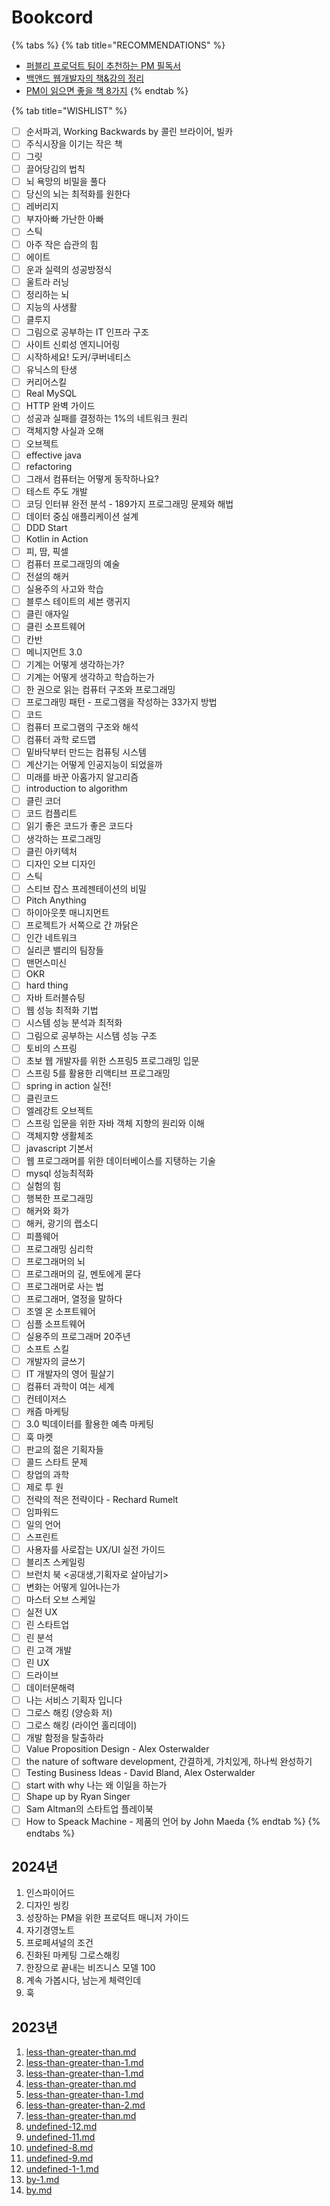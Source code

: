 # Bookcord

{% tabs %}
{% tab title="RECOMMENDATIONS" %}
* [퍼블리 프로덕트 팀이 추천하는 PM 필독서](https://blog.careerly.co.kr/pm-books-and-articles/)
* [백앤드 웹개발자의 책&강의 정리](https://velog.io/@mooh2jj/%EC%9B%B9%EA%B0%9C%EB%B0%9C%EC%9E%90%EC%9D%98-%EC%B1%85%EA%B0%95%EC%9D%98-%EC%A0%95%EB%A6%AC)
* [PM이 읽으면 좋을 책 8가지](https://brunch.co.kr/@ny0303/96)
{% endtab %}

{% tab title="WISHLIST" %}
* [ ] 순서파괴, Working Backwards by 콜린 브라이어, 빌카
* [ ] 주식시장을 이기는 작은 책
* [ ] 그릿
* [ ] 끌어당김의 법칙
* [ ] 뇌 욕망의 비밀을 풀다
* [ ] 당신의 뇌는 최적화를 원한다
* [ ] 레버리지
* [ ] 부자아빠 가난한 아빠
* [ ] 스틱
* [ ] 아주 작은 습관의 힘
* [ ] 에이트
* [ ] 운과 실력의 성공방정식
* [ ] 울트라 러닝
* [ ] 정리하는 뇌
* [ ] 지능의 사생활
* [ ] 클루지
* [ ] 그림으로 공부하는 IT 인프라 구조
* [ ] 사이트 신뢰성 엔지니어링
* [ ] 시작하세요! 도커/쿠버네티스
* [ ] 유닉스의 탄생
* [ ] 커리어스킬
* [ ] Real MySQL
* [ ] HTTP 완벽 가이드
* [ ] 성공과 실패를 결정하는 1%의 네트워크 원리
* [ ] 객체지향 사실과 오해
* [ ] 오브젝트
* [ ] effective java
* [ ] refactoring
* [ ] 그래서 컴퓨터는 어떻게 동작하나요?
* [ ] 테스트 주도 개발&#x20;
* [ ] 코딩 인터뷰 완전 분석 - 189가지 프로그래밍 문제와 해법
* [ ] 데이터 중심 애플리케이션 설계&#x20;
* [ ] DDD Start&#x20;
* [ ] Kotlin in Action&#x20;
* [ ] 피, 땀, 픽셀&#x20;
* [ ] 컴퓨터 프로그래밍의 예술&#x20;
* [ ] 전설의 해커&#x20;
* [ ] 실용주의 사고와 학습&#x20;
* [ ] 블루스 테이트의 세븐 랭귀지&#x20;
* [ ] 클린 애자일&#x20;
* [ ] 클린 소프트웨어&#x20;
* [ ] 칸반&#x20;
* [ ] 메니지먼트 3.0&#x20;
* [ ] 기계는 어떻게 생각하는가?&#x20;
* [ ] 기계는 어떻게 생각하고 학습하는가&#x20;
* [ ] 한 권으로 읽는 컴퓨터 구조와 프로그래밍&#x20;
* [ ] 프로그래밍 패턴 - 프로그램을 작성하는 33가지 방법
* [ ] 코드
* [ ] 컴퓨터 프로그램의 구조와 해석&#x20;
* [ ] 컴퓨터 과학 로드맵
* [ ] 밑바닥부터 만드는 컴퓨팅 시스템
* [ ] 계산기는 어떻게 인공지능이 되었을까&#x20;
* [ ] 미래를 바꾼 아홉가지 알고리즘&#x20;
* [ ] introduction to algorithm&#x20;
* [ ] 클린 코더&#x20;
* [ ] 코드 컴플리트&#x20;
* [ ] 읽기 좋은 코드가 좋은 코드다&#x20;
* [ ] 생각하는 프로그래밍&#x20;
* [ ] 클린 아키텍처&#x20;
* [ ] 디자인 오브 디자인&#x20;
* [ ] 스틱&#x20;
* [ ] 스티브 잡스 프레젠테이션의 비밀&#x20;
* [ ] Pitch Anything&#x20;
* [ ] 하이아웃풋 매니지먼트&#x20;
* [ ] 프로젝트가 서쪽으로 간 까닭은&#x20;
* [ ] 인간 네트워크&#x20;
* [ ] 실리콘 밸리의 팀장들&#x20;
* [ ] 맨먼스미신&#x20;
* [ ] OKR&#x20;
* [ ] hard thing&#x20;
* [ ] 자바 트러블슈팅&#x20;
* [ ] 웹 성능 최적화 기법&#x20;
* [ ] 시스템 성능 분석과 최적화&#x20;
* [ ] 그림으로 공부하는 시스템 성능 구조&#x20;
* [ ] 토비의 스프링&#x20;
* [ ] 초보 웹 개발자를 위한 스프링5 프로그래밍 입문&#x20;
* [ ] 스프링 5를 활용한 리액티브 프로그래밍&#x20;
* [ ] spring in action 실전!&#x20;
* [ ] 클린코드&#x20;
* [ ] 엘레강트 오브젝트&#x20;
* [ ] 스프링 입문을 위한 자바 객체 지향의 원리와 이해&#x20;
* [ ] 객체지향 생활체조&#x20;
* [ ] javascript 기본서&#x20;
* [ ] 웹 프로그래머를 위한 데이터베이스를 지탱하는 기술&#x20;
* [ ] mysql 성능최적화&#x20;
* [ ] 실험의 힘
* [ ] 행복한 프로그래밍&#x20;
* [ ] 해커와 화가&#x20;
* [ ] 해커, 광기의 랩소디&#x20;
* [ ] 피플웨어&#x20;
* [ ] 프로그래밍 심리학&#x20;
* [ ] 프로그래머의 뇌&#x20;
* [ ] 프로그래머의 길, 멘토에게 묻다&#x20;
* [ ] 프로그래머로 사는 법&#x20;
* [ ] 프로그래머, 열정을 말하다&#x20;
* [ ] 조엘 온 소프트웨어&#x20;
* [ ] 심플 소프트웨어&#x20;
* [ ] 실용주의 프로그래머 20주년&#x20;
* [ ] 소프트 스킬&#x20;
* [ ] 개발자의 글쓰기&#x20;
* [ ] IT 개발자의 영어 필살기&#x20;
* [ ] 컴퓨터 과학이 여는 세계&#x20;
* [ ] 컨테이저스&#x20;
* [ ] 캐즘 마케팅&#x20;
* [ ] 3.0 빅데이터를 활용한 예측 마케팅&#x20;
* [ ] 훅 마켓&#x20;
* [ ] 판교의 젊은 기획자들&#x20;
* [ ] 콜드 스타트 문제&#x20;
* [ ] 창업의 과학&#x20;
* [ ] 제로 투 원&#x20;
* [ ] 전략의 적은 전략이다 - Rechard Rumelt&#x20;
* [ ] 임파워드&#x20;
* [ ] 일의 언어 &#x20;
* [ ] 스프린트&#x20;
* [ ] 사용자를 사로잡는 UX/UI 실전 가이드&#x20;
* [ ] 블리츠 스케일링&#x20;
* [ ] 브런치 북 <공대생,기획자로 살아남기>
* [ ] 변화는 어떻게 일어나는가&#x20;
* [ ] 마스터 오브 스케일&#x20;
* [ ] 실전 UX&#x20;
* [ ] 린 스타트업&#x20;
* [ ] 린 분석&#x20;
* [ ] 린 고객 개발&#x20;
* [ ] 린 UX&#x20;
* [ ] 드라이브&#x20;
* [ ] 데이터문해력&#x20;
* [ ] 나는 서비스 기획자 입니다&#x20;
* [ ] 그로스 해킹 (양승화 저)&#x20;
* [ ] 그로스 해킹 (라이언 홀리데이)&#x20;
* [ ] 개발 함정을 탈출하라&#x20;
* [ ] Value Proposition Design - Alex Osterwalder&#x20;
* [ ] the nature of software development, 간결하게, 가치있게, 하나씩 완성하기&#x20;
* [ ] Testing Business Ideas - David Bland, Alex Osterwalder&#x20;
* [ ] start with why 나는 왜 이일을 하는가&#x20;
* [ ] Shape up by Ryan Singer&#x20;
* [ ] Sam Altman의 스타트업 플레이북&#x20;
* [ ] How to Speack Machine - 제품의 언어 by John Maeda
{% endtab %}
{% endtabs %}

## 2024년&#x20;

1. 인스파이어드&#x20;
2. 디자인 씽킹
3. 성장하는 PM을 위한 프로덕트 매니저 가이드
4. 자기경영노트&#x20;
5. 프로페셔널의 조건&#x20;
6. 진화된 마케팅 그로스해킹&#x20;
7. 한장으로 끝내는 비즈니스 모델 100&#x20;
8. 계속 가봅시다, 남는게 체력인데&#x20;
9. 훅&#x20;



## 2023년

1. [less-than-greater-than.md](../product-management/pm-po/less-than-greater-than.md "mention")
2. [less-than-greater-than-1.md](../product-management/product-market-fit/less-than-greater-than-1.md "mention")
3. [less-than-greater-than-1.md](../product-management/business-growth/less-than-greater-than-1.md "mention")
4. [less-than-greater-than.md](../product-management/business-growth/less-than-greater-than.md "mention")
5. [less-than-greater-than-1.md](../product-management/pm-po/less-than-greater-than-1.md "mention")
6. [less-than-greater-than-2.md](../product-management/business-growth/less-than-greater-than-2.md "mention")
7. [less-than-greater-than.md](philosophy/less-than-greater-than.md "mention")
8. [undefined-12.md](../product-management/business-growth/undefined-12.md "mention")
9. [undefined-11.md](../product-management/business-growth/undefined-11.md "mention")
10. [undefined-8.md](../product-management/business-growth/undefined-8.md "mention")
11. [undefined-9.md](../product-management/business-growth/undefined-9.md "mention")
12. [undefined-1-1.md](philosophy/undefined-1-1.md "mention")
13. [by-1.md](../product-management/business-growth/by-1.md "mention")
14. [by.md](../devtalk/insight/by.md "mention")
